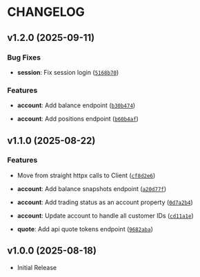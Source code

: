# CHANGELOG

<!-- version list -->

## v1.2.0 (2025-09-11)

### Bug Fixes

- **session**: Fix session login
  ([`5168b70`](https://github.com/benvoliobenji/tastypy/commit/5168b70153c7874434b8ea8e9fc619e69d4809e1))

### Features

- **account**: Add balance endpoint
  ([`b30b474`](https://github.com/benvoliobenji/tastypy/commit/b30b474bf826a81034a5ec1617b4d87b43cbaee5))

- **account**: Add positions endpoint
  ([`b60b4af`](https://github.com/benvoliobenji/tastypy/commit/b60b4afc38b18052ceae5f069f5c645964b28c8c))


## v1.1.0 (2025-08-22)

### Features

- Move from straight httpx calls to Client
  ([`cf8d2e6`](https://github.com/benvoliobenji/tastypy/commit/cf8d2e6e7bf26133a18374e41f59ef4bf52b8128))

- **account**: Add balance snapshots endpoint
  ([`a20d77f`](https://github.com/benvoliobenji/tastypy/commit/a20d77faefa30c81919614623e71e1ead66a6ec4))

- **account**: Add trading status as an account property
  ([`0d7a2b4`](https://github.com/benvoliobenji/tastypy/commit/0d7a2b4ee8d8ecb84dab05ac39ad32430cb9e37b))

- **account**: Update account to handle all customer IDs
  ([`cd11a1e`](https://github.com/benvoliobenji/tastypy/commit/cd11a1ebb7dffd8e173070bed7c3afd01fdc9576))

- **quote**: Add api quote tokens endpoint
  ([`9682aba`](https://github.com/benvoliobenji/tastypy/commit/9682aba77a2049f15c786df3de14519b5c53f28a))


## v1.0.0 (2025-08-18)

- Initial Release
